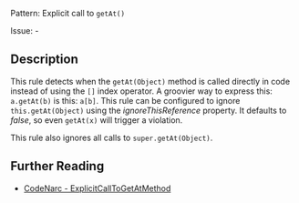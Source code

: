 Pattern: Explicit call to `getAt()`

Issue: -

## Description

This rule detects when the `getAt(Object)` method is called directly in code instead of using the `[]` index operator. A groovier way to express this: `a.getAt(b)` is this: `a[b]`. This rule can be configured to ignore `this.getAt(Object)` using the *ignoreThisReference* property. It defaults to *false*, so even `getAt(x)` will trigger a violation.

This rule also ignores all calls to `super.getAt(Object)`.

## Further Reading

* [CodeNarc - ExplicitCallToGetAtMethod](https://codenarc.github.io/CodeNarc/codenarc-rules-groovyism.html#explicitcalltogetatmethod-rule)